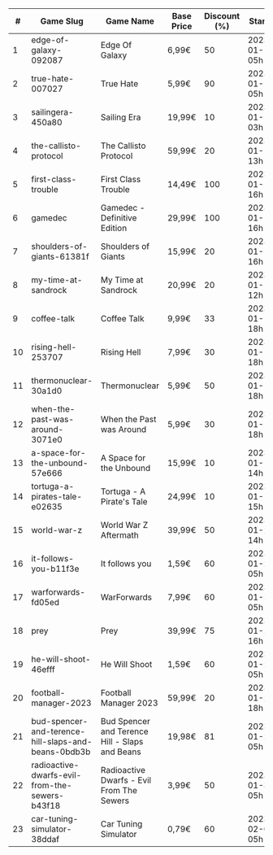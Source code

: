 |#|Game Slug|Game Name|Base Price|Discount (%)|Starts|Ends|
|---|---|---|---|---|---|---|
|1|edge-of-galaxy-092087|Edge Of Galaxy|6,99€|50|2023-01-10 05h|2023-01-17 05h|
|2|true-hate-007027|True Hate|5,99€|90|2023-01-10 05h|2023-01-28 05h|
|3|sailingera-450a80|Sailing Era|19,99€|10|2023-01-12 03h|2023-01-19 03h|
|4|the-callisto-protocol|The Callisto Protocol|59,99€|20|2023-01-12 13h|2023-01-19 13h|
|5|first-class-trouble|First Class Trouble|14,49€|100|2023-01-12 16h|2023-01-19 16h|
|6|gamedec|Gamedec - Definitive Edition|29,99€|100|2023-01-12 16h|2023-01-19 16h|
|7|shoulders-of-giants-61381f|Shoulders of Giants|15,99€|20|2023-01-12 16h|2023-01-26 16h|
|8|my-time-at-sandrock|My Time at Sandrock|20,99€|20|2023-01-16 12h|2023-01-25 12h|
|9|coffee-talk|Coffee Talk|9,99€|33|2023-01-17 18h|2023-01-24 18h|
|10|rising-hell-253707|Rising Hell|7,99€|30|2023-01-17 18h|2023-01-24 18h|
|11|thermonuclear-30a1d0|Thermonuclear|5,99€|50|2023-01-17 18h|2023-01-24 18h|
|12|when-the-past-was-around-3071e0|When the Past was Around|5,99€|30|2023-01-18 18h|2023-01-24 18h|
|13|a-space-for-the-unbound-57e666|A Space for the Unbound|15,99€|10|2023-01-19 14h|2023-01-26 14h|
|14|tortuga-a-pirates-tale-e02635|Tortuga - A Pirate's Tale|24,99€|10|2023-01-19 15h|2023-01-25 15h|
|15|world-war-z|World War Z Aftermath|39,99€|50|2023-01-23 14h|2023-01-30 01h|
|16|it-follows-you-b11f3e|It follows you|1,59€|60|2023-01-24 05h|2023-02-08 05h|
|17|warforwards-fd05ed|WarForwards|7,99€|60|2023-01-24 05h|2023-01-31 05h|
|18|prey|Prey|39,99€|75|2023-01-24 16h|2023-01-31 16h|
|19|he-will-shoot-46efff|He Will Shoot|1,59€|60|2023-01-25 05h|2023-02-08 05h|
|20|football-manager-2023|Football Manager 2023|59,99€|20|2023-01-26 18h|2023-02-02 18h|
|21|bud-spencer-and-terence-hill-slaps-and-beans-0bdb3b|Bud Spencer and Terence Hill - Slaps and Beans|19,98€|81|2023-01-27 05h|2023-02-12 05h|
|22|radioactive-dwarfs-evil-from-the-sewers-b43f18|Radioactive Dwarfs - Evil From The Sewers|3,99€|50|2023-01-31 05h|2023-02-07 05h|
|23|car-tuning-simulator-38ddaf|Car Tuning Simulator|0,79€|60|2023-02-05 05h|2023-02-24 05h|
